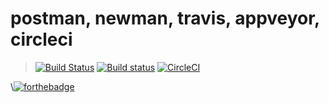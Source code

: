 # postman, newman, travis, appveyor, circleci 
> [![Build Status](https://travis-ci.org/depapp/apiapi.svg?branch=master)](https://travis-ci.org/depapp/apiapi)  [![Build status](https://ci.appveyor.com/api/projects/status/71oicumim47523sy?svg=true)](https://ci.appveyor.com/project/depapp/apiapi)  [![CircleCI](https://circleci.com/gh/depapp/apiapi.svg?style=svg)](https://circleci.com/gh/depapp/apiapi)

\\[![forthebadge](https://forthebadge.com/images/badges/built-with-grammas-recipe.svg)](https://forthebadge.com)
